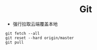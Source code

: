 <h1 align = 'center'>Git</h1>

* 强行拉取云端覆盖本地

```
git fetch --all
git reset --hard origin/master
git pull
```

